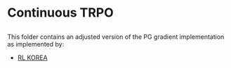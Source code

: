 
# Continuous TRPO


## 
This folder contains an adjusted version of the PG gradient implementation as implemented by:
* [RL KOREA](https://github.com/reinforcement-learning-kr/pg_travel)
